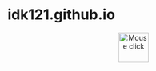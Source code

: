 # idk121.github.io
<p align="center"><a href="https://github.com/zSynctic/Autoclicker"><img src="https://github.com/zSynctic/idk121.github.io/assets/71632495/c87a689b-e0fd-404c-85e2-a3bcfb39070d" alt="Mouse click" height="60"/></a></p>

